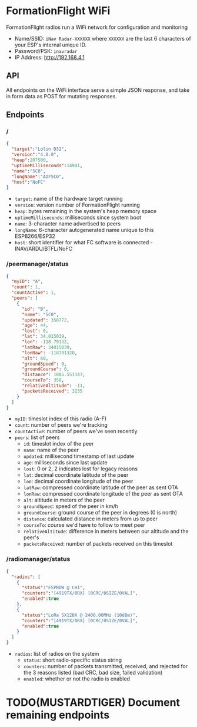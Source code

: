 # FormationFlight WiFi

FormationFlight radios run a WiFi network for configuration and monitoring

* Name/SSID: `iNav Radar-XXXXXX` where `XXXXXX` are the last 6 characters of your ESP's internal unique ID.
* Password/PSK: `inavradar`
* IP Address: http://192.168.4.1

## API

All endpoints on the WiFi interface serve a simple JSON response, and take in form data as POST for mutating responses.

## Endpoints

### /

```json title="/"
{
  "target":"Lolin D32",
  "version":"4.0.0",
  "heap":207500,
  "uptimeMilliseconds":14941,
  "name":"5C0",
  "longName":"ADF5C0",
  "host":"NoFC"
}
```

* `target`: name of the hardware target running
* `version`: version number of FormationFlight running
* `heap`: bytes remaining in the system's heap memory space
* `uptimeMilliseconds`: milliseconds since system boot
* `name`: 3-character name advertised to peers
* `longName`: 6-character autogenerated name unique to this ESP8266/ESP32
* `host`: short identifier for what FC software is connected - INAV/ARDU/BTFL/NoFC

### /peermanager/status

```json title="/peermanager/status"
{
  "myID": "A",
  "count": 1,
  "countActive": 1,
  "peers": [
    {
      "id": "B",
      "name": "5C0",
      "updated": 358772,
      "age": 44,
      "lost": 0,
      "lat": 34.015039,
      "lon": -118.79132,
      "latRaw": 34015039,
      "lonRaw": -118791320,
      "alt": 60,
      "groundSpeed": 0,
      "groundCourse": 0,
      "distance": 1085.551147,
      "courseTo": 358,
      "relativeAltitude": -11,
      "packetsReceived": 3235
    }
  ]
}
```

* `myID`: timeslot index of this radio (A-F)
* `count`: number of peers we're tracking
* `countActive`: number of peers we've seen recently
* `peers`: list of peers
  * `id`: timeslot index of the peer
  * `name`: name of the peer
  * `updated`: millisecond timestamp of last update
  * `age`: milliseconds since last update
  * `lost`: 0 or 2, 2 indicates lost for legacy reasons
  * `lat`: decimal coordinate latitude of the peer
  * `lon`: decimal coordinate longitude of the peer
  * `latRaw`: compressed coordinate latitude of the peer as sent OTA
  * `lonRaw`: compressed coordinate longitude of the peer as sent OTA
  * `alt`: altitude in meters of the peer
  * `groundSpeed`: speed of the peer in km/h
  * `groundCourse`: ground course of the peer in degrees (0 is north)
  * `distance`: calculated distance in meters from us to peer
  * `courseTo`: course we'd have to follow to meet peer
  * `relativeAltitude`: difference in meters between our altitude and the peer's
  * `packetsReceived`: number of packets received on this timeslot

### /radiomanager/status

```json title="/radiomanager/status"
{
  "radios": [
    {
      "status":"ESPNOW @ CH1",
      "counters":"[4919TX/0RX] [0CRC/0SIZE/0VAL]",
      "enabled":true
    },
    {
      "status":"LoRa SX128X @ 2400.00MHz (10dBm)",
      "counters":"[4919TX/0RX] [0CRC/0SIZE/0VAL]",
      "enabled":true
    }
  ]
}
```

* `radios`: list of radios on the system
  * `status`: short radio-specific status string
  * `counters`: number of packets transmitted, received, and rejected for the 3 reasons listed (bad CRC, bad size, failed validation)
  * `enabled`: whether or not the radio is enabled


# TODO(MUSTARDTIGER) Document remaining endpoints
